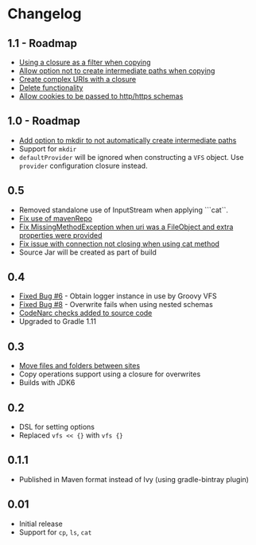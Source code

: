# Changelog

## 1.1 - Roadmap
+ [Using a closure as a filter when copying](https://github.com/ysb33r/groovy-vfs/issues/4)
+ [Allow option not to create intermediate paths when copying](https://github.com/ysb33r/groovy-vfs/issues/2)
+ [Create complex URIs with a closure](https://github.com/ysb33r/groovy-vfs/issues/11)
+ [Delete functionality](https://github.com/ysb33r/groovy-vfs/issues/9)
+ [Allow cookies to be passed to http/https schemas](https://github.com/ysb33r/groovy-vfs/issues/10)

## 1.0 - Roadmap
+ [Add option to mkdir to not automatically create intermediate paths](https://github.com/ysb33r/groovy-vfs/issues/18)
+ Support for `mkdir`
+ `defaultProvider` will be ignored when constructing a `VFS` object. Use `provider` configuration closure instead.

## 0.5
+ Removed standalone use of InputStream when applying ```cat``.
+ [Fix use of mavenRepo](https://github.com/ysb33r/groovy-vfs/issues/12)
+ [Fix MissingMethodException when uri was a FileObject and extra properties were provided](https://github.com/ysb33r/groovy-vfs/issues/16)
+ [Fix issue with connection not closing when using cat method](https://github.com/ysb33r/groovy-vfs/issues/15)
+ Source Jar will be created as part of build

## 0.4
+ [Fixed Bug #6](https://github.com/ysb33r/groovy-vfs/issues/6) - Obtain logger instance in use by Groovy VFS
+ [Fixed Bug #8](https://github.com/ysb33r/groovy-vfs/issues/8) - Overwrite fails when using nested schemas
+ [CodeNarc checks added to source code](https://github.com/ysb33r/groovy-vfs/issues/7)
+ Upgraded to Gradle 1.11

## 0.3
+ [Move files and folders between sites](https://github.com/ysb33r/groovy-vfs/issues/3)
+ Copy operations support using a closure for overwrites
+ Builds with JDK6

## 0.2
+ DSL for setting options
+ Replaced ```vfs << {}``` with ```vfs {}```

## 0.1.1
+ Published in Maven format instead of Ivy (using gradle-bintray plugin)

## 0.01
+ Initial release
+ Support for `cp`, `ls`, `cat`
